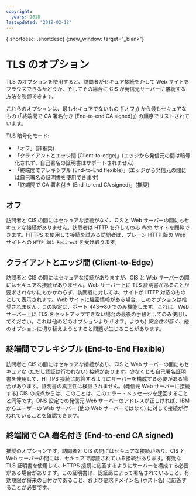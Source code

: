 ```yaml
---
copyright:
  years: 2018
lastupdated: "2018-02-12"
---
```


{:shortdesc: .shortdesc}
{:new_window: target="_blank"}

# TLS のオプション
TLS のオプションを使用すると、訪問者がセキュア接続を介して Web サイトをブラウズできるかどうか、そしてその場合に CIS が発信元サーバーに接続する方法を制御できます。

これらのオプションは、最もセキュアでないもの (「オフ」) から最もセキュアなもの (「終端間で CA 署名付き (End-to-end CA signed)」) の順序でリストされています。 

TLS 暗号化モード:

 * 「オフ」(非推奨)
 * 「クライアントとエッジ間 (Client-to-edge)」(エッジから発信元の間は暗号化されず、自己署名の証明書はサポートされません) 
 * 「終端間でフレキシブル (End-to-End flexible)」(エッジから発信元の間には自己署名の証明書を使用できます) 
 * 「終端間で CA 署名付き (End-to-end CA signed)」(推奨)

## オフ 
訪問者と CIS の間にはセキュアな接続がなく、CIS と Web サーバーの間にもセキュアな接続がありません。訪問者は HTTP を介してのみ Web サイトを閲覧できます。HTTPS を使用して接続を試みる訪問者は、プレーン HTTP 版の Web サイトへの `HTTP 301 Redirect` を受け取ります。

## クライアントとエッジ間 (Client-to-Edge)
訪問者と CIS の間にはセキュアな接続がありますが、CIS と Web サーバーの間にはセキュアな接続がありません。Web サーバー上に TLS 証明書があることが要求されないにもかかわらず、訪問者に対しては、サイトが HTTP 対応のものとして表示されます。Web サイトに機密情報がある場合、このオプションは推奨されません。この設定は、ポート 443->80 でのみ機能します。これは、Web サーバー上に TLS をセットアップできない場合の最後の手段としてのみ使用してください。これは他のどのオプションより (「オフ」よりも) _安全性が低く_、他のオプションに切り替えようとすると問題が生じることがあります。

## 終端間でフレキシブル (End-to-End Flexible)
訪問者と CIS の間にはセキュアな接続があり、CIS と Web サーバーの間にもセキュアな (ただし認証は行われない) 接続があります。少なくとも自己署名証明書を使用して、HTTPS 接続に応答するようにサーバーを構成する必要がある場合があります。証明書の真正性は検証されません。(発信元 Web サーバーに接続する) CIS の視点からは、このことは、このエラー・メッセージを迂回することと同等です。DNS 設定での発信元 Web サーバーのアドレスが正しければ、IBM からユーザーの Web サーバー (他の Web サーバーではなく) に対して接続が行われていることを確認できます。

## 終端間で CA 署名付き (End-to-end CA signed)
推奨のオプションです。訪問者と CIS の間にはセキュアな接続があり、CIS と Web サーバーの間には、セキュアで認証されている接続があります。有効な TLS 証明書を使用して、HTTPS 接続に応答するようにサーバーを構成する必要がある場合があります。この証明書は、認証局によって署名されていること、有効期限が将来の日付けであること、および要求ドメイン名 (ホスト名) に応答することが必要です。
